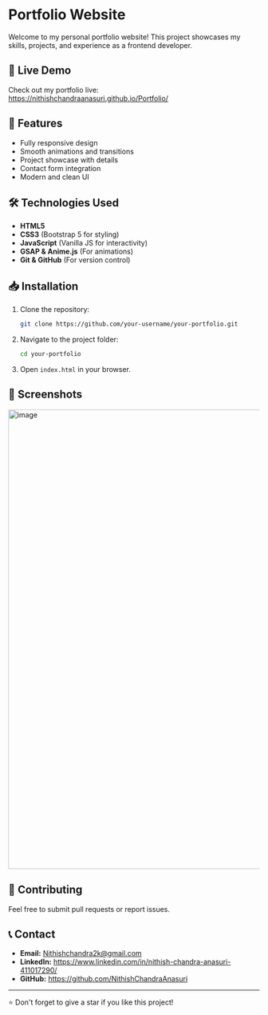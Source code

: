 
# Portfolio Website

Welcome to my personal portfolio website! This project showcases my skills, projects, and experience as a frontend developer.

## 🚀 Live Demo
Check out my portfolio live:  https://nithishchandraanasuri.github.io/Portfolio/

## 📌 Features
- Fully responsive design
- Smooth animations and transitions
- Project showcase with details
- Contact form integration
- Modern and clean UI

## 🛠️ Technologies Used
- **HTML5**
- **CSS3** (Bootstrap 5 for styling)
- **JavaScript** (Vanilla JS for interactivity)
- **GSAP & Anime.js** (For animations)
- **Git & GitHub** (For version control)

## 📥 Installation
1. Clone the repository:
   ```sh
   git clone https://github.com/your-username/your-portfolio.git
   ```
2. Navigate to the project folder:
   ```sh
   cd your-portfolio
   ```
3. Open `index.html` in your browser.

## 📸 Screenshots
<img width="919" alt="image" src="https://github.com/user-attachments/assets/ef8a6734-461b-46f1-b87e-2311599090a6" />


## 🤝 Contributing
Feel free to submit pull requests or report issues.

## 📞 Contact
- **Email:** Nithishchandra2k@gmail.com
- **LinkedIn:** https://www.linkedin.com/in/nithish-chandra-anasuri-411017290/
- **GitHub:** https://github.com/NithishChandraAnasuri

---
⭐ Don't forget to give a star if you like this project!


